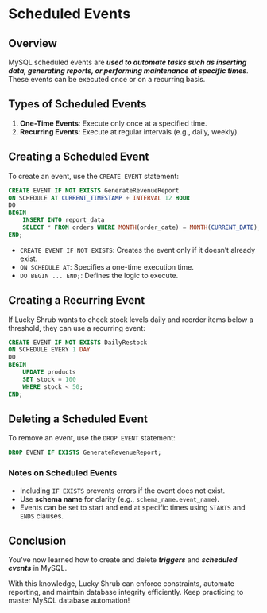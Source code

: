 # Scheduled Events

## **Overview**

MySQL scheduled events are ***used to automate tasks such as inserting data, generating reports, or performing maintenance at specific times***. These events can be executed once or on a recurring basis.

## **Types of Scheduled Events**

  1. **One-Time Events**: Execute only once at a specified time.
  2. **Recurring Events**: Execute at regular intervals (e.g., daily, weekly).

## **Creating a Scheduled Event**

To create an event, use the `CREATE EVENT` statement:

```sql
CREATE EVENT IF NOT EXISTS GenerateRevenueReport
ON SCHEDULE AT CURRENT_TIMESTAMP + INTERVAL 12 HOUR
DO
BEGIN
    INSERT INTO report_data
    SELECT * FROM orders WHERE MONTH(order_date) = MONTH(CURRENT_DATE);
END;
```

  + `CREATE EVENT IF NOT EXISTS`: Creates the event only if it doesn’t already exist.
  + `ON SCHEDULE AT`: Specifies a one-time execution time.
  + `DO BEGIN ... END;`: Defines the logic to execute.

## **Creating a Recurring Event**

If Lucky Shrub wants to check stock levels daily and reorder items below a threshold, they can use a recurring event:

```sql
CREATE EVENT IF NOT EXISTS DailyRestock
ON SCHEDULE EVERY 1 DAY
DO
BEGIN
    UPDATE products
    SET stock = 100
    WHERE stock < 50;
END;
```

## **Deleting a Scheduled Event**

To remove an event, use the `DROP EVENT` statement:

```sql
DROP EVENT IF EXISTS GenerateRevenueReport;
```

### **Notes on Scheduled Events**

  + Including `IF EXISTS` prevents errors if the event does not exist.
  + Use **schema name** for clarity (e.g., `schema_name.event_name`).
  + Events can be set to start and end at specific times using `STARTS` and `ENDS` clauses.

## **Conclusion**

You’ve now learned how to create and delete ***triggers*** and ***scheduled events*** in MySQL.

With this knowledge, Lucky Shrub can enforce constraints, automate reporting, and maintain database integrity efficiently. Keep practicing to master MySQL database automation!
